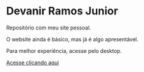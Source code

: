 # Devanir Ramos Junior

Repositório com meu site pessoal.

O website ainda é básico, mas já é algo apresentável.

Para melhor experiência, acesse pelo desktop.

[Acesse clicando aqui](https://de472.github.io/devanir-ramos-junior "Meu site")
